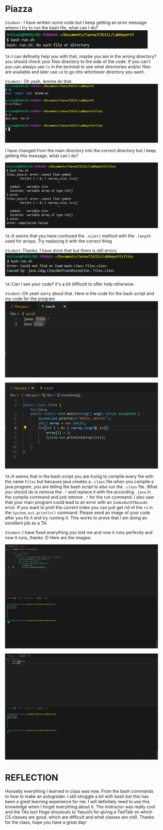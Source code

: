 Piazza
======


`Student:` I have written some code but I keep getting an error message whenn I try to run the bash file, what can I do?
  ![Image](image_2024-03-12_232336574.png)

`TA:`I can definetly help you with that, maybe you are in the wrong directory? you should check your files directory to the side of the code. 
If you can't you can always use `ls` in the terminal to see what directories and/or files are available and later use `cd` to go into whichever directory you want.

`Student:` Oh yeah, lemme do that.
  ![Image](image_2024-03-12_233134868.png)

I have changed from the main directory into the correct directory but I keep getting this message, what can I do?

  ![Image](image_2024-03-12_233500730.png)


`TA:`It seems that you have confused the `.size()` method with the `.length` used for arrays. Try replacing it with the correct thing

`Student:`Thanks.
I have done that but there is still errors
  ![Image](image_2024-03-12_233800594.png)

`TA:`Can I see your code? it's a bit difficult to offer help otherwise

`Student:`Oh yeah sorry about that. Here is the code for the bash script and my code for the program
  ![Image](image_2024-03-12_234039882.png)
  
  ![Image](image_2024-03-12_234115190.png)

`TA:`It seems that in the bash script you are trying to compile every file with the name `Files` but because java creates a `.class` file when you compile a java program, you are telling the bash script to also run the `.class` file. 
What you should do is remove the `.*` and replace it with the according `.java` in the compile command and just remove `.*` for the run command.
I also saw that your main program could lead to an error with an `IndexOutOfBounds` error. If you want to print the current index you can just get rid of the `+1` in the `System.out.println()` command.
Please send an image of your code after you fix it and try running it. This works to prove that I am doing an excellent job as a TA.

`Student:`I have fixed everything you told me and now it runs perfectly and now it runs, thanks :D
Here are the images:

  ![Image](image_2024-03-12_235139231.png)

  ![Image](image_2024-03-12_235212007.png)




REFLECTION
==========
Honsetly everything I learned in class was new. From the bash commands to how to make an autograder. I still struggle a bit with bash but this has been a great learning experience for me. I will definitely need to use this knowledge when I forget everything about it.
The instructor was really cool and the TAs too! Huge shoutouts to Yasushi for giving a TedTalk on which CS classes are good, which are difficult and what classes are chill.
Thanks for the class, hope you have a great day!
